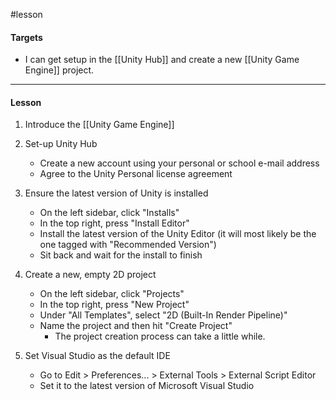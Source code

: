 #lesson 

#### Targets

- I can get setup in the [[Unity Hub]] and create a new [[Unity Game Engine]] project.

---
#### Lesson

1. Introduce the [[Unity Game Engine]]
   
2. Set-up Unity Hub
	- Create a new account using your personal or school e-mail address
	- Agree to the Unity Personal license agreement

3. Ensure the latest version of Unity is installed
	- On the left sidebar, click "Installs"
	- In the top right, press "Install Editor"
	- Install the latest version of the Unity Editor (it will most likely be the one tagged with "Recommended Version")
	- Sit back and wait for the install to finish

4. Create a new, empty 2D project
	- On the left sidebar, click "Projects"
	- In the top right, press "New Project"
	- Under "All Templates", select "2D (Built-In Render Pipeline)"
	- Name the project and then hit "Create Project"
		- The project creation process can take a little while.

5. Set Visual Studio as the default IDE
	- Go to Edit > Preferences... > External Tools > External Script Editor
	- Set it to the latest version of Microsoft Visual Studio